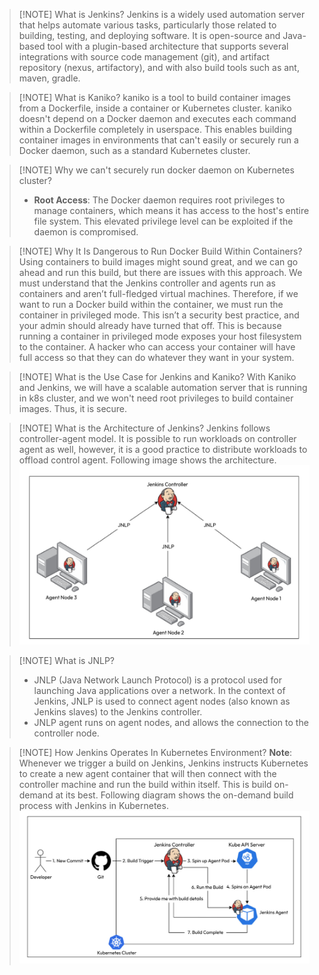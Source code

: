 
> [!NOTE] What is Jenkins?
> Jenkins is a widely used automation server that helps automate various tasks, particularly those related to building, testing, and deploying software. It is open-source and Java-based tool with a plugin-based architecture that supports several integrations with source code management (git), and artifact repository (nexus, artifactory), and with also build tools such as ant, maven, gradle.

> [!NOTE] What is Kaniko?
> kaniko is a tool to build container images from a Dockerfile, inside a container or Kubernetes cluster. kaniko doesn't depend on a Docker daemon and executes each command within a Dockerfile completely in userspace. This enables building container images in environments that can't easily or securely run a Docker daemon, such as a standard Kubernetes cluster. 

> [!NOTE] Why we can't securely run docker daemon on Kubernetes cluster? 
> * **Root Access**: The Docker daemon requires root privileges to manage containers, which means it has access to the host's entire file system. This elevated privilege level can be exploited if the daemon is compromised.

> [!NOTE] Why It Is Dangerous to Run Docker Build Within Containers?
> Using containers to build images might sound great, and we can go ahead and run this build, but there are issues with this approach. We must understand that the Jenkins controller and agents run as containers and aren’t full-fledged virtual machines. Therefore, if we want to run a Docker build within the container, we must run the container in privileged mode. This isn’t a security best practice, and your admin should already have turned that off. This is because running a container in privileged mode exposes your host filesystem to the container. A hacker who can access your container will have full access so that they can do whatever they want in your system.

> [!NOTE] What is the Use Case for Jenkins and Kaniko?
> With Kaniko and Jenkins, we will have a scalable automation server that is running in k8s cluster, and we won't need root privileges to build container images. Thus, it is secure.

> [!NOTE] What is the Architecture of Jenkins?
> Jenkins follows controller-agent model. It is possible to run workloads on controller agent as well, however, it is a good practice to distribute workloads to offload control agent. Following image shows the architecture.
> ![](attachment/29db9126c94f7c6748f4f6c19baf6f86.png)
> 

> [!NOTE] What is JNLP?
> * JNLP (Java Network Launch Protocol) is a protocol used for launching Java applications over a network. In the context of Jenkins, JNLP is used to connect agent nodes (also known as Jenkins slaves) to the Jenkins controller.
> * JNLP agent runs on agent nodes, and allows the connection to the controller node.

> [!NOTE] How Jenkins Operates In Kubernetes Environment?
> **Note**: Whenever we trigger a build on Jenkins, Jenkins instructs Kubernetes to create a new agent container that will then connect with the controller machine and run the build within itself. This is build on-demand at its best. Following diagram shows the on-demand build process with Jenkins in Kubernetes.
> ![](attachment/d51929528397731d878752bacafd876d.png)
> 

